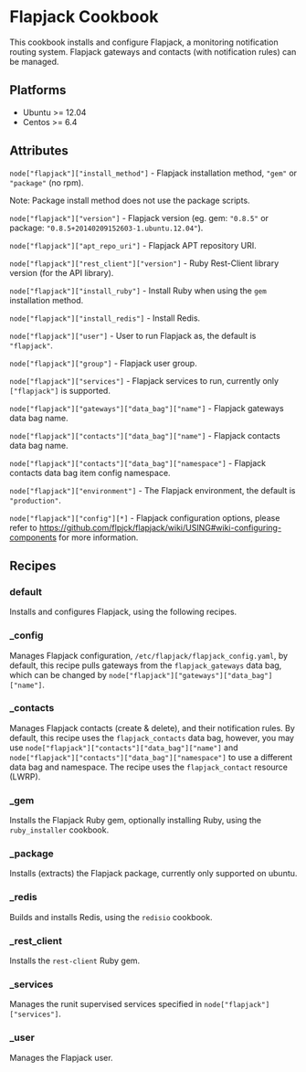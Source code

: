 # Flapjack Cookbook

This cookbook installs and configure Flapjack, a monitoring notification routing system.
Flapjack gateways and contacts (with notification rules) can be managed.

## Platforms

* Ubuntu >= 12.04
* Centos >= 6.4

## Attributes

`node["flapjack"]["install_method"]` - Flapjack installation method, `"gem"` or `"package"` (no rpm).

Note: Package install method does not use the package scripts.

`node["flapjack"]["version"]` - Flapjack version (eg. gem: `"0.8.5"` or package: `"0.8.5+20140209152603-1.ubuntu.12.04"`).

`node["flapjack"]["apt_repo_uri"]` - Flapjack APT repository URI.

`node["flapjack"]["rest_client"]["version"]` - Ruby Rest-Client library version (for the API library).

`node["flapjack"]["install_ruby"]` - Install Ruby when using the `gem` installation method.

`node["flapjack"]["install_redis"]` - Install Redis.

`node["flapjack"]["user"]` - User to run Flapjack as, the default is `"flapjack"`.

`node["flapjack"]["group"]` - Flapjack user group.

`node["flapjack"]["services"]` - Flapjack services to run, currently only `["flapjack"]` is supported.

`node["flapjack"]["gateways"]["data_bag"]["name"]` - Flapjack gateways data bag name.

`node["flapjack"]["contacts"]["data_bag"]["name"]` - Flapjack contacts data bag name.

`node["flapjack"]["contacts"]["data_bag"]["namespace"]` - Flapjack contacts data bag item config namespace.

`node["flapjack"]["environment"]` - The Flapjack environment, the default is `"production"`.

`node["flapjack"]["config"][*]` - Flapjack configuration options, please refer to https://github.com/flpjck/flapjack/wiki/USING#wiki-configuring-components
for more information.

## Recipes

### default

Installs and configures Flapjack, using the following recipes.

### _config

Manages Flapjack configuration, `/etc/flapjack/flapjack_config.yaml`, by default, this recipe pulls gateways
from the `flapjack_gateways` data bag, which can be changed by `node["flapjack"]["gateways"]["data_bag"]["name"]`.

### _contacts

Manages Flapjack contacts (create & delete), and their notification rules. By default, this recipe
uses the `flapjack_contacts` data bag, however, you may use `node["flapjack"]["contacts"]["data_bag"]["name"]`
and `node["flapjack"]["contacts"]["data_bag"]["namespace"]` to use a different data bag and namespace.
The recipe uses the `flapjack_contact` resource (LWRP).

### _gem

Installs the Flapjack Ruby gem, optionally installing Ruby, using the `ruby_installer` cookbook.

### _package

Installs (extracts) the Flapjack package, currently only supported on ubuntu.

### _redis

Builds and installs Redis, using the `redisio` cookbook.

### _rest_client

Installs the `rest-client` Ruby gem.

### _services

Manages the runit supervised services specified in `node["flapjack"]["services"]`.

### _user

Manages the Flapjack user.
